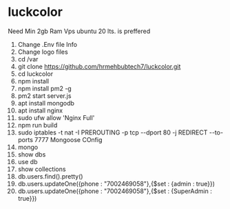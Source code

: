 # luckcolor
Need Min 2gb Ram Vps ubuntu 20 lts. is preffered


1. Change .Env file Info
2. Change logo files
3. cd /var
4. git clone https://github.com/hrmehbubtech7/luckcolor.git
5. cd luckcolor
6. npm install
7. npm install pm2 -g
8. pm2 start server.js
9. apt install mongodb
10. apt install nginx
11. sudo ufw allow 'Nginx Full'
12. npm run build
13. sudo iptables -t nat -I PREROUTING -p tcp --dport 80 -j REDIRECT --to-ports 7777
Mongoose COnfig
1.  mongo
2.  show dbs
3. use db
4. show collections
5. db.users.find().pretty()
6. db.users.updateOne({phone : "7002469058"},{$set : {admin : true}})
7. db.users.updateOne({phone : "7002469058"},{$set : {SuperAdmin : true}})

